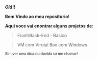 
**_Olá_!!** 

**Bem Vindo ao meu repositorio!** 

**Aqui voce vai enontrar alguns projetos de:**
> Front/Back-End  - Basico

> VM com Virutal Box com Windows

<sub>Se tiver uma dica ou duvida so me chamar!</sub>
  
  

